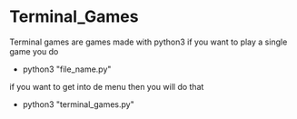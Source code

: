 # Terminal_Games

Terminal games are games made with python3 if you want to play a single game you do 

- python3 "file_name.py"

if you want to get into de menu then you will do that 

- python3 "terminal_games.py"

